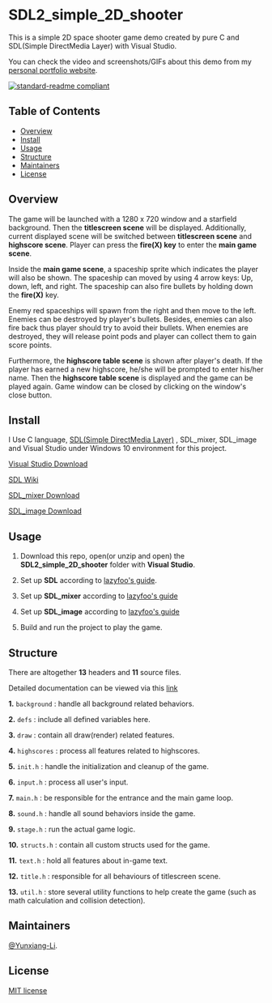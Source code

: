 # SDL2_simple_2D_shooter

This is a simple 2D space shooter game demo created by pure C and SDL(Simple DirectMedia Layer) with Visual Studio.

You can check the video and screenshots/GIFs about this demo from my [personal portfolio website]().

[![standard-readme compliant](https://img.shields.io/badge/readme%20style-standard-brightgreen.svg?style=flat-square)](https://github.com/RichardLitt/standard-readme)

## Table of Contents

- [Overview](#Overview)
- [Install](#install)
- [Usage](#Usage)
- [Structure](#Structure)
- [Maintainers](#Maintainers)
- [License](#license)

## Overview

The game will be launched with a 1280 x 720 window and a starfield background. Then the **titlescreen scene** will be displayed. Additionally, current displayed scene will be switched between **titlescreen scene** and **highscore scene**. Player can press the **fire(X) key** to enter the **main game scene**.

Inside the **main game scene**, a spaceship sprite which indicates the player will also be shown. The spaceship can moved by using 4 arrow keys: Up, down, left, and right. The spaceship can also fire bullets by holding down the **fire(X)** key.

Enemy red spaceships will spawn from the right and then move to the left. Enemies can be destroyed by player's bullets. Besides, enemies can also fire back thus player should try to avoid their bullets. When enemies are destroyed, they will release point pods and player can collect them to gain score points.

Furthermore, the **highscore table scene** is shown after player's death. If the player has earned a new highscore, he/she will be prompted to enter his/her name. Then the **highscore table scene** is displayed and the game can be played again. Game window can be closed by clicking on the window's close button.

## Install

I Use C language, [SDL(Simple DirectMedia Layer)](https://www.libsdl.org/) , SDL_mixer, SDL_image and Visual Studio under Windows 10 environment for this project.

[Visual Studio Download](https://visualstudio.microsoft.com/vs/)<br>

[SDL Wiki](http://wiki.libsdl.org/FrontPage)

[SDL_mixer Download](https://github.com/libsdl-org/SDL_mixer)

[SDL_image Download](https://github.com/libsdl-org/SDL_image)

## Usage

1. Download this repo, open(or unzip and open) the **SDL2_simple_2D_shooter** folder with **Visual Studio**.

2. Set up **SDL** according to [lazyfoo's guide](https://lazyfoo.net/tutorials/SDL/01_hello_SDL/windows/index.php).

3. Set up **SDL_mixer** according to [lazyfoo's guide](https://lazyfoo.net/SDL_tutorials/lesson11/index.php)

4. Set up **SDL_image** according to [lazyfoo's guide](https://lazyfoo.net/tutorials/SDL/06_extension_libraries_and_loading_other_image_formats/index.php)

5. Build and run the project to play the game.

## Structure

There are altogether **13** headers and **11** source files.

Detailed documentation can be viewed via this [link](https://yunxiang-li.github.io/SDL2_shooter_document/html/)

**1.** `background` : handle all background related behaviors.

**2.** `defs` : include all defined variables here.

**3.** `draw` : contain all draw(render) related features.

**4.** `highscores` : process all features related to highscores.

**5.** `init.h` : handle the initialization and cleanup of the game.

**6.** `input.h` : process all user's input.

**7.** `main.h` : be responsible for the entrance and the main game loop.

**8.** `sound.h` : handle all sound behaviors inside the game.

**9.** `stage.h` : run the actual game logic.

**10.** `structs.h` : contain all custom structs used for the game.

**11.** `text.h` : hold all features about in-game text.

**12.** `title.h` : responsible for all behaviours of titlescreen scene.

**13.** `util.h` : store several utility functions to help create the game (such as math calculation and collision detection).

## Maintainers

[@Yunxiang-Li](https://github.com/Yunxiang-Li).

## License

[MIT license](https://github.com/Yunxiang-Li/SDL2_simple_2D_shooter/blob/main/LICENSE)
